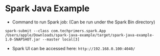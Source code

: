 # Spark Java Example

- Command to run Spark job:
(Can be run under the Spark Bin directory)

`spark-submit --class com.techprimers.spark.App /Users/apple/Downloads/spark-java-example/target/spark-java-example-1.0-SNAPSHOT.jar --master local[3]`

- Spark UI can be accessed here: `http://192.168.0.100:4040/`